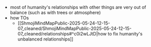   * most of humanity's relationships with other things are very out of balance (such as with trees or atmosphere)
  * how TOs
    * [[ShmojiMindMapPublic-2025-05-24-12-15-07_cleaned/ShmojiMindMapPublic-2025-05-24-12-15-07_cleaned/relationships#^c0i2wLJtD|how to fix humanity's unbalanced relationships]]

